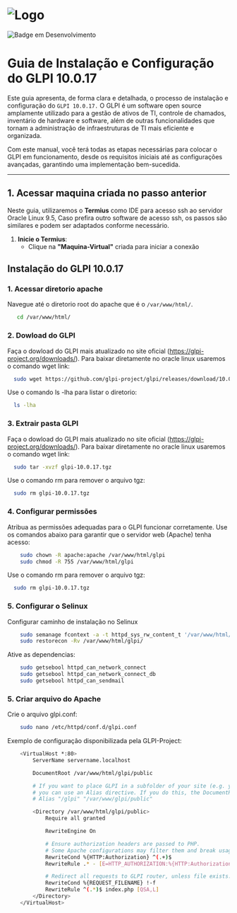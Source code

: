 # ![Logo](https://i.ibb.co/wpjxtkf/glpi.png)  
![Badge em Desenvolvimento](http://img.shields.io/static/v1?label=STATUS&message=EM%20DESENVOLVIMENTO&color=GREEN&style=for-the-badge)

# Guia de Instalação e Configuração do GLPI 10.0.17 

Este guia apresenta, de forma clara e detalhada, o processo de instalação e configuração do `GLPI 10.0.17.` O GLPI é um software open source amplamente utilizado para a gestão de ativos de TI, controle de chamados, inventário de hardware e software, além de outras funcionalidades que tornam a administração de infraestruturas de TI mais eficiente e organizada.

Com este manual, você terá todas as etapas necessárias para colocar o GLPI em funcionamento, desde os requisitos iniciais até as configurações avançadas, garantindo uma implementação bem-sucedida.

---

## 1. Acessar maquina criada no passo anterior 

Neste guia, utilizaremos o **Termius** como IDE para acesso ssh ao servidor Oracle Linux 9.5, Caso prefira outro software de acesso ssh, os passos são similares e podem ser adaptados conforme necessário.  

1. **Inicie o Termius**:  
   - Clique na **"Maquina-Virtual"** criada para iniciar a  conexão

## **Instalação do GLPI 10.0.17**  

### 1. **Acessar diretorio apache**

Navegue até o diretorio root do apache que é o `/var/www/html/`.

```bash
   cd /var/www/html/
```

### 2. **Dowload do GLPI**

Faça o dowload do GLPI mais atualizado no site oficial (https://glpi-project.org/downloads/).
Para baixar diretamente no oracle linux usaremos o comando wget link:

```bash
  sudo wget https://github.com/glpi-project/glpi/releases/download/10.0.17/glpi-10.0.17.tgz
```
Use o comando ls -lha para listar o diretorio:

```bash
  ls -lha
```

### 3. **Extrair pasta GLPI**

Faça o dowload do GLPI mais atualizado no site oficial (https://glpi-project.org/downloads/).
Para baixar diretamente no oracle linux usaremos o comando wget link:

```bash
  sudo tar -xvzf glpi-10.0.17.tgz
```
Use o comando rm para remover o arquivo tgz:

```bash
  sudo rm glpi-10.0.17.tgz
```
### 4. **Configurar permissões**

Atribua as permissões adequadas para o GLPI funcionar corretamente. Use os comandos abaixo para garantir que o servidor web (Apache) tenha acesso:

```bash
    sudo chown -R apache:apache /var/www/html/glpi
    sudo chmod -R 755 /var/www/html/glpi
```
Use o comando rm para remover o arquivo tgz:

```bash
  sudo rm glpi-10.0.17.tgz
```
### 5. **Configurar o Selinux**

Configurar caminho de instalação no Selinux

```bash
    sudo semanage fcontext -a -t httpd_sys_rw_content_t '/var/www/html/glpi(/.*)?'
    sudo restorecon -Rv /var/www/html/glpi/
```
Ative as dependencias:

```bash
    sudo getsebool httpd_can_network_connect
    sudo getsebool httpd_can_network_connect_db
    sudo getsebool httpd_can_sendmail
```

### 5. **Criar arquivo do Apache**

Crie o arquivo glpi.conf:

```bash
    sudo nano /etc/httpd/conf.d/glpi.conf
```

Exemplo de configuração disponibilizada pela GLPI-Project:

```bash
    <VirtualHost *:80>
        ServerName servername.localhost

        DocumentRoot /var/www/html/glpi/public

        # If you want to place GLPI in a subfolder of your site (e.g. your virtual host is serving multiple applications),
        # you can use an Alias directive. If you do this, the DocumentRoot directive MUST NOT target the GLPI directory itself.
        # Alias "/glpi" "/var/www/glpi/public"

        <Directory /var/www/html/glpi/public>
            Require all granted

            RewriteEngine On

            # Ensure authorization headers are passed to PHP.
            # Some Apache configurations may filter them and break usage of API, CalDAV, ...
            RewriteCond %{HTTP:Authorization} ^(.+)$
            RewriteRule .* - [E=HTTP_AUTHORIZATION:%{HTTP:Authorization}]

            # Redirect all requests to GLPI router, unless file exists.
            RewriteCond %{REQUEST_FILENAME} !-f
            RewriteRule ^(.*)$ index.php [QSA,L]
        </Directory>
    </VirtualHost>
```